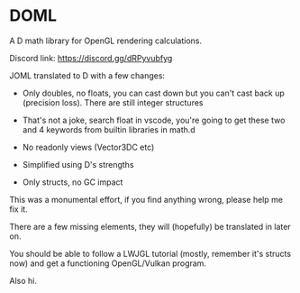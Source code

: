 # DOML
A D math library for OpenGL rendering calculations.

Discord link: https://discord.gg/dRPyvubfyg

JOML translated to D with a few changes:

- Only doubles, no floats, you can cast down but you can't cast back up (precision loss). There are still integer structures

- That's not a joke, search float in vscode, you're going to get these two and 4 keywords from builtin libraries in math.d

- No readonly views (Vector3DC etc)

- Simplified using D's strengths

- Only structs, no GC impact

This was a monumental effort, if you find anything wrong, please help me fix it.

There are a few missing elements, they will (hopefully) be translated in later on.

You should be able to follow a LWJGL tutorial (mostly, remember it's structs now) and get a functioning OpenGL/Vulkan program.

Also hi.
